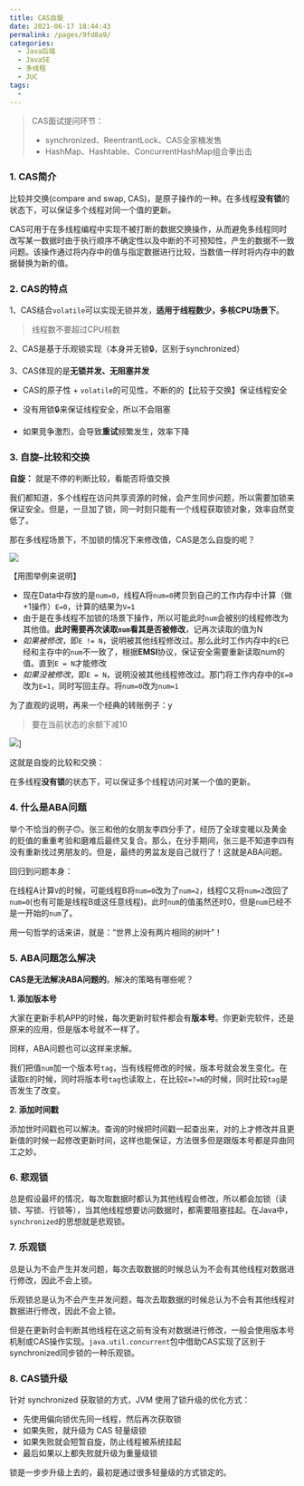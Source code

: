```yaml
---
title: CAS自旋
date: 2021-06-17 18:44:43
permalink: /pages/9fd8a9/
categories:
  - Java后端
  - JavaSE
  - 多线程
  - JUC
tags:
  - 
---
```


> CAS面试提问环节：
> 
> - synchronized、ReentrantLock、CAS全家桶发售
> - HashMap、Hashtable、ConcurrentHashMap组合拳出击

### 1. CAS简介

比较并交换(compare and swap, CAS)，是原子操作的一种。在多线程**没有锁**的状态下，可以保证多个线程对同一个值的更新。

CAS可用于在多线程编程中实现不被打断的数据交换操作，从而避免多线程同时改写某一数据时由于执行顺序不确定性以及中断的不可预知性，产生的数据不一致问题。该操作通过将内存中的值与指定数据进行比较，当数值一样时将内存中的数据替换为新的值。

### 2. CAS的特点

1、CAS结合`volatile`可以实现无锁并发，**适用于线程数少，多核CPU场景下**。

> 线程数不要超过CPU核数

2、CAS是基于乐观锁实现（本身并无锁🔒，区别于synchronized）

3、CAS体现的是**无锁并发、无阻塞并发**

- CAS的原子性 + `volatile`的可见性，不断的的【比较于交换】保证线程安全

- 没有用锁🔒来保证线程安全，所以不会阻塞

- 如果竞争激烈，会导致**重试**频繁发生，效率下降

### 3. 自旋–比较和交换

**自旋：** 就是不停的判断比较，看能否将值交换

我们都知道，多个线程在访问共享资源的时候，会产生同步问题，所以需要加锁来保证安全。但是，一旦加了锁，同一时刻只能有一个线程获取锁对象，效率自然变低了。

那在多线程场景下，不加锁的情况下来修改值，CAS是怎么自旋的呢？

![](https://iqqcode-blog.oss-cn-beijing.aliyuncs.com/img-2021-later/20210621202958.png)

【用图举例来说明】

- 现在Data中存放的是`num=0`，线程A将`num=0`拷贝到自己的工作内存中计算（做+1操作）`E=0`，计算的结果为`V=1`
- 由于是在多线程不加锁的场景下操作，所以可能此时`num`会被别的线程修改为其他值。**此时需要再次读取`num`看其是否被修改**，记再次读取的值为N
- *如果被修改*，即`E != N`，说明被其他线程修改过。那么此时工作内存中的`E`已经和主存中的`num`不一致了，根据**EMSI**协议，保证安全需要重新读取num的值。直到`E = N`才能修改
- *如果没被修改*，即`E = N`，说明没被其他线程修改过。那门将工作内存中的`E=0`改为`E=1`，同时写回主存。将`num=0`改为`num=1`

为了直观的说明，再来一个经典的转账例子：y

> 要在当前状态的余额下减10



![](https://iqqcode-blog.oss-cn-beijing.aliyuncs.com/img-2021-later/20210621203002.png)]

这就是自旋的比较和交换：

在多线程**没有锁**的状态下，可以保证多个线程访问对某一个值的更新。

### 4. 什么是ABA问题

举个不恰当的例子🙃。张三和他的女朋友李四分手了，经历了全球变暖以及黄金的贬值的重重考验和磨难后最终又复合。那么，在分手期间，张三是不知道李四有没有重新找过男朋友的。但是，最终的男盆友是自己就行了！这就是ABA问题。

回归到问题本身：

在线程A计算`V`的时候，可能线程B将`num=0`改为了`num=2`，线程C又将`num=2`改回了`num=0`(也有可能是线程B或这任意线程)。此时`num`的值虽然还时0，但是`num`已经不是一开始的`num`了。

用一句哲学的话来讲，就是：“世界上没有两片相同的树叶”！

### 5. ABA问题怎么解决

**CAS是无法解决ABA问题的**。解决的策略有哪些呢？

**1. 添加版本号**

大家在更新手机APP的时候，每次更新时软件都会有**版本号**。你更新完软件，还是原来的应用，但是版本号就不一样了。

同样，ABA问题也可以这样来求解。

我们把值`num`加一个版本号`tag`，当有线程修改的时候，版本号就会发生变化。在读取`E`的时候，同时将版本号`tag`也读取上，在比较`E=?=N`的时候，同时比较`tag`是否发生了改变。

**2. 添加时间戳**

添加世时间戳也可以解决。查询的时候把时间戳一起查出来，对的上才修改并且更新值的时候一起修改更新时间，这样也能保证，方法很多但是跟版本号都是异曲同工之妙。

### 6. 悲观锁

总是假设最坏的情况，每次取数据时都认为其他线程会修改，所以都会加锁（读锁、写锁、行锁等），当其他线程想要访问数据时，都需要阻塞挂起。在Java中，`synchronized`的思想就是悲观锁。

### 7. 乐观锁

总是认为不会产生并发问题，每次去取数据的时候总认为不会有其他线程对数据进行修改，因此不会上锁。

乐观锁总是认为不会产生并发问题，每次去取数据的时候总认为不会有其他线程对数据进行修改，因此不会上锁。

但是在更新时会判断其他线程在这之前有没有对数据进行修改，一般会使用版本号机制或CAS操作实现。`java.util.concurrent`包中借助CAS实现了区别于synchronized同步锁的一种乐观锁。

### 8. CAS锁升级

针对 synchronized 获取锁的方式，JVM 使用了锁升级的优化方式：

- 先使用偏向锁优先同一线程，然后再次获取锁
- 如果失败，就升级为 CAS 轻量级锁
- 如果失败就会短暂自旋，防止线程被系统挂起
- 最后如果以上都失败就升级为重量级锁

锁是一步步升级上去的，最初是通过很多轻量级的方式锁定的。